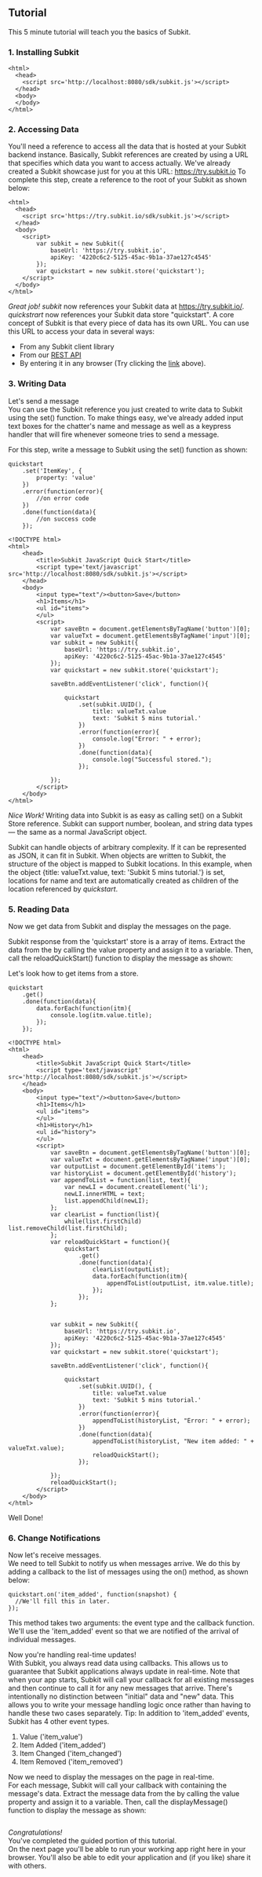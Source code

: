 ## Tutorial

This 5 minute tutorial will teach you the basics of Subkit.

### 1. Installing Subkit

```
<html>
  <head>
    <script src='http://localhost:8080/sdk/subkit.js'></script>
  </head>
  <body>
  </body>
</html>
```

### 2. Accessing Data
You'll need a reference to access all the data that is hosted at your Subkit backend instance. Basically, Subkit references are created by using a URL that specifies which data you want to access actually. We've already created a Subkit showcase just for you at this URL:
https://try.subkit.io
To complete this step, create a reference to the root of your Subkit as shown below:

```
<html>
  <head>
    <script src='https://try.subkit.io/sdk/subkit.js'></script>
  </head>
  <body>
  	<script>
		var subkit = new Subkit({
			baseUrl: 'https://try.subkit.io',
			apiKey: '4220c6c2-5125-45ac-9b1a-37ae127c4545'
		});
		var quickstart = new subkit.store('quickstart');
  	</script>
  </body>
</html>
```

_Great job!_
_subkit_ now references your Subkit data at https://try.subkit.io/. _quickstrart_ now references your Subkit data store "quickstart".
A core concept of Subkit is that every piece of data has its own URL. You can use this URL to access your data in several ways:
* From any Subkit client library
* From our [REST API](https://try.subkit.io/doc)
* By entering it in any browser (Try clicking the [link](https://try.subkit.io/store/quickstart) above).

### 3. Writing Data
Let's send a message  
You can use the Subkit reference you just created to write data to Subkit using the set() function.
To make things easy, we've already added input text boxes for the chatter's name and message as well as a keypress handler that will fire whenever someone tries to send a message.


For this step, write a message to Subkit using the set() function as shown:
```
quickstart
	.set('ItemKey', {
		property: 'value'
	})
	.error(function(error){
		//on error code
	})
	.done(function(data){
		//on success code
	});
```
```
<!DOCTYPE html>
<html>
	<head>
		<title>Subkit JavaScript Quick Start</title>
		<script type='text/javascript' src='http://localhost:8080/sdk/subkit.js'></script>
	</head>
	<body>
		<input type="text"/><button>Save</button>
		<h1>Items</h1>
		<ul id="items">
		</ul>
		<script>
			var saveBtn = document.getElementsByTagName('button')[0];
			var valueTxt = document.getElementsByTagName('input')[0];
			var subkit = new Subkit({
				baseUrl: 'https://try.subkit.io',
				apiKey: '4220c6c2-5125-45ac-9b1a-37ae127c4545'
			});
			var quickstart = new subkit.store('quickstart');

			saveBtn.addEventListener('click', function(){
				
				quickstart
					.set(subkit.UUID(), {
						title: valueTxt.value
						text: 'Subkit 5 mins tutorial.'
					})
					.error(function(error){
						console.log("Error: " + error);
					})
					.done(function(data){
						console.log("Successful stored.");
					});

			});
		</script>
	</body>
</html>
```
_Nice Work!_
Writing data into Subkit is as easy as calling set() on a Subkit Store reference.
Subkit can support number, boolean, and string data types — the same as a normal JavaScript object.

Subkit can handle objects of arbitrary complexity. If it can be represented as JSON, it can fit in Subkit.
When objects are written to Subkit, the structure of the object is mapped to Subkit locations. In this example, when the object {title: valueTxt.value, text: 'Subkit 5 mins tutorial.'} is set, locations for name and text are automatically created as children of the location referenced by _quickstart_.

### 5. Reading Data
Now we get data from Subkit and display the messages on the page. 

Subkit response from the 'quickstart' store is a array of items. Extract the data from the by calling the value property and assign it to a variable. Then, call the reloadQuickStart() function to display the message as shown:

Let's look how to get items from a store.

```
quickstart
	.get()
	.done(function(data){
		data.forEach(function(itm){
			console.log(itm.value.title);
		});
	});
```

```
<!DOCTYPE html>
<html>
	<head>
		<title>Subkit JavaScript Quick Start</title>
		<script type='text/javascript' src='http://localhost:8080/sdk/subkit.js'></script>
	</head>
	<body>
		<input type="text"/><button>Save</button>
		<h1>Items</h1>
		<ul id="items">
		</ul>
		<h1>History</h1>
		<ul id="history">
		</ul>
		<script>
			var saveBtn = document.getElementsByTagName('button')[0];
			var valueTxt = document.getElementsByTagName('input')[0];
			var outputList = document.getElementById('items');
			var historyList = document.getElementById('history');
			var appendToList = function(list, text){
				var newLI = document.createElement('li');
				newLI.innerHTML = text;
				list.appendChild(newLI);
			};
			var clearList = function(list){
				while(list.firstChild) list.removeChild(list.firstChild);
			};
			var reloadQuickStart = function(){
				quickstart
					.get()
					.done(function(data){
						clearList(outputList);
						data.forEach(function(itm){
							appendToList(outputList, itm.value.title);
						});
					});
			};


			var subkit = new Subkit({
				baseUrl: 'https://try.subkit.io',
				apiKey: '4220c6c2-5125-45ac-9b1a-37ae127c4545'
			});
			var quickstart = new subkit.store('quickstart');

			saveBtn.addEventListener('click', function(){
				
				quickstart
					.set(subkit.UUID(), {
						title: valueTxt.value
						text: 'Subkit 5 mins tutorial.'
					})
					.error(function(error){
						appendToList(historyList, "Error: " + error);
					})
					.done(function(data){
						appendToList(historyList, "New item added: " + valueTxt.value);
						reloadQuickStart();
					});

			});
			reloadQuickStart();
		</script>
	</body>
</html>
```

Well Done!

### 6. Change Notifications
Now let's receive messages.  
We need to tell Subkit to notify us when messages arrive. We do this by adding a callback to the list of messages using the on() method, as shown below:
```
quickstart.on('item_added', function(snapshot) {
  //We'll fill this in later.
});
```
This method takes two arguments: the event type and the callback function. We'll use the 'item_added' event so that we are notified of the arrival of individual messages.

Now you're handling real-time updates!  
With Subkit, you always read data using callbacks. This allows us to guarantee that Subkit applications always update in real-time.
Note that when your app starts, Subkit will call your callback for all existing messages and then continue to call it for any new messages that arrive. There's intentionally no distinction between "initial" data and "new" data. This allows you to write your message handling logic once rather than having to handle these two cases separately.
Tip: In addition to 'item_added' events, Subkit has 4 other event types.  

1. Value ('item_value')
2. Item Added ('item_added')
3. Item Changed ('item_changed')
4. Item Removed ('item_removed')

Now we need to display the messages on the page in real-time.  
For each message, Subkit will call your callback with containing the message's data.
Extract the message data from the by calling the value property and assign it to a variable. Then, call the displayMessage() function to display the message as shown:

```
```

_Congratulations!_  
You've completed the guided portion of this tutorial.  
On the next page you'll be able to run your working app right here in your browser. You'll also be able to edit your application and (if you like) share it with others.


